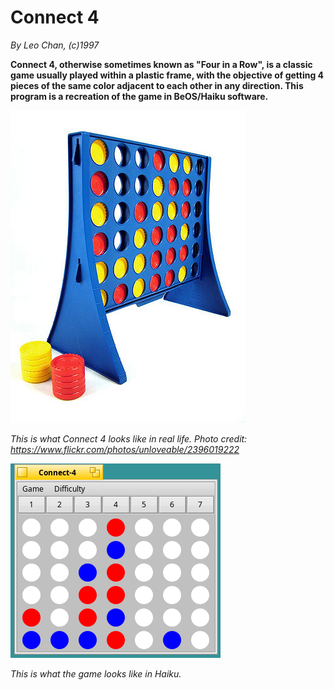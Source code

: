 # Connect 4

*By Leo Chan, (c)1997*

**Connect 4, otherwise sometimes known as "Four in a Row", is a classic game usually played within a plastic frame, with the objective of getting 4 pieces of the same color adjacent to each other in any direction. This program is a recreation of the game in BeOS/Haiku software.**

![game in real life](irl.jpg)

*This is what Connect 4 looks like in real life. Photo credit: https://www.flickr.com/photos/unloveable/2396019222*

![screenshot](screenshot.png)

*This is what the game looks like in Haiku.*
